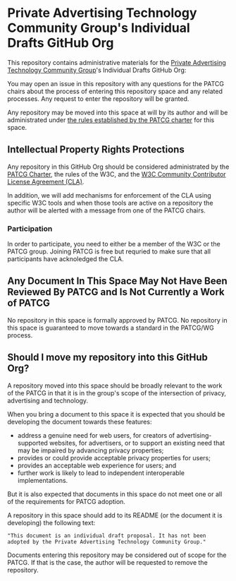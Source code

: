 # Private Advertising Technology Community Group's Individual Drafts GitHub Org

This repository contains administrative materials for the
[Private Advertising Technology Community Group](https://patcg.github.io)'s Individual Drafts GitHub Org:

You may open an issue in this repository with any questions for the PATCG chairs about the process of entering this repository space and any related processes. Any request to enter the repository will be granted.

Any repository may be moved into this space at will by its author and will be administrated under [the rules established by the PATCG charter](https://patcg.github.io/charter.html#individual-draft-management) for this space.

## Intellectual Property Rights Protections 

Any repository in this GitHub Org should be considered administrated by the [PATCG Charter](https://patcg.github.io/charter.html), the rules of the W3C, and the [W3C Community Contributor License Agreement (CLA)](https://www.w3.org/community/about/agreements/cla/). 

In addition, we will add mechanisms for enforcement of the CLA using specific W3C tools and when those tools are active on a repository the author will be alerted with a message from one of the PATCG chairs. 

### Participation

In order to participate, you need to either be a member of the W3C or the PATCG group. Joining PATCG is free but requried to make sure that all participants have acknoledged the CLA. 

## Any Document In This Space May Not Have Been Reviewed By PATCG and Is Not Currently a Work of PATCG

No repository in this space is formally approved by PATCG. No repository in this space is guaranteed to move towards a standard in the PATCG/WG process.

## Should I move my repository into this GitHub Org?

A repository moved into this space should be broadly relevant to the work of the PATCG in that it is in the group's scope of the intersection of privacy, advertising and technology.

When you bring a document to this space it is expected that you should be developing the document towards these features:

- address a genuine need for web users, for creators of advertising-supported websites, for advertisers, or to support an existing need that may be impaired by advancing privacy properties;
- provides or could provide acceptable privacy properties for users;
- provides an acceptable web experience for users; and
- further work is likely to lead to independent interoperable implementations.

But it is also expected that documents in this space do not meet one or all of the requirements for PATCG adoption.

A repository in this space should add to its README (or the document it is developing) the following text:

`"This document is an individual draft proposal. It has not been adopted by the Private Advertising Technology Community Group."`

Documents entering this repository may be considered out of scope for the PATCG. If that is the case, the author will be requested to remove the repository.
